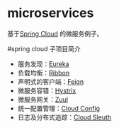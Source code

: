 # microservices
基于[Spring Cloud](http://projects.spring.io/spring-cloud/) 的微服务例子。

#spring cloud 子项目简介
- 服务发现：[Eureka](https://github.com/Netflix/eureka)
- 负载均衡：[Ribbon](https://github.com/Netflix/ribbon)
- 声明式的客户端：[Feign](https://github.com/OpenFeign/feign)
- 微服务容错：[Hystrix](https://github.com/Netflix/hystrix)
- 微服务网关：[Zuul](https://github.com/Netflix/zuul)
- 统一配置管理：[Cloud Config](https://github.com/spring-cloud/spring-cloud-config)
- 日志及分布式追踪：[Cloud Sleuth](https://github.com/spring-cloud/spring-cloud-sleuth)
